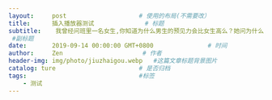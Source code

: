 ```yaml
---
layout:     post                    # 使用的布局(不需要改）
title:      插入播放器测试              # 标题
subtitle:    我曾经问班里一名女生,你知道为什么男生的预见力会比女生高么？她问为什么.我说,举个例子,我知道10年后我的孩子姓黄,你知道你10年后孩子姓什么吗？她幽幽地说：也姓黄...在班里同学的欢呼声中我明白了她的意思,再回头看她,是那满脸的温柔,像一朵娇羞的花,时光转逝,3年后她成了我后妈
 #副标题
date:       2019-09-14 00:00:00 GMT+0800               # 时间
author:     Zen                      # 作者
header-img: img/photo/jiuzhaigou.webp   #这篇文章标题背景图片
catalog: ture                       # 是否归档
tags:                               #标签
    - 测试
---
```

<iframe frameborder="0" border="1"
    marginwidth="0" marginheight="0"
    width=333 height=77
    src="//music.163.com/m/song?id=1340075012&userid=76486320>
</iframe>
